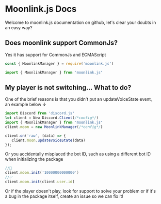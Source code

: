 # Moonlink.js Docs 
Welcome to moonlink.js documentation on github, let's clear your doubts in an easy way?
## Does moonlink support CommonJs?
Yes it has support for CommonJs and ECMAScript 
```js
const { MoonlinkManager } = require('moonlink.js')
```
```js
import { MoonlinkManager } from 'moonlink.js'
```
## My player is not switching... What to do?
One of the brief reasons is that you didn't put an updateVoiceState event, an example below ↓
```js
import Discord from 'discord.js'
let client = New Discord.Client(/*config*/)
import { MoonlinkManager } from 'moonlink.js'
client.moon = new MoonlinkManager(/*config*/)

client.on('raw', (data) => {
   client.moon.updateVoiceState(data)
});

```
Or you accidentally misplaced the bot ID, such as using a different bot ID when initializing the package
```js
//🚫
client.moon.init('10000000000000')
//✅
client.moon.init(client.user.id)
```
Or if the player doesn't play, look for support to solve your problem or if it's a bug in the package itself, create an issue so we can fix it!

